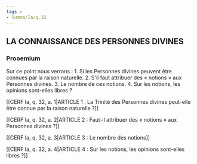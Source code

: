 ```yaml
---
tags : 
- Summa/Ia/q.32
---
```


## LA CONNAISSANCE DES PERSONNES DIVINES

### Prooemium

Sur ce point nous verrons : 1. Si les Personnes divines peuvent être connues par la raison naturelle. 2. S'il faut attribuer des « notions » aux Personnes divines. 3. Le nombre de ces notions. 4. Sur les notions, les opinions sont-elles libres ? 

[[CERF Ia, q. 32, a. 1|ARTICLE 1 : La Trinité des Personnes divines peut-elle être connue par la raison naturelle ?]]

[[CERF Ia, q. 32, a. 2|ARTICLE 2 : Faut-il attribuer des « notions » aux Personnes divines ?]]

[[CERF Ia, q. 32, a. 3|ARTICLE 3 : Le nombre des notions]]

[[CERF Ia, q. 32, a. 4|ARTICLE 4 : Sur les notions, les opinions sont-elles libres ?]]

